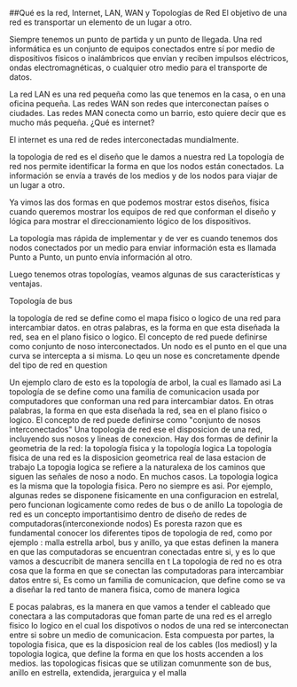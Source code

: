 ##Qué es la red, Internet, LAN, WAN y Topologías de Red
El objetivo de una red es transportar un elemento de un lugar a otro.

Siempre tenemos un punto de partida y un punto de llegada. Una red informática es un conjunto de equipos conectados entre sí por medio de dispositivos físicos o inalámbricos que envían y reciben impulsos eléctricos, ondas electromagnéticas, o cualquier otro medio para el transporte de datos.

La red LAN es una red pequeña como las que tenemos en la casa, o en una oficina pequeña.
Las redes WAN son redes que interconectan países o ciudades.
Las redes MAN conecta como un barrio, esto quiere decir que es mucho más pequeña.
¿Qué es internet?

El internet es una red de redes interconectadas mundialmente.

la topologia de red es el diseño que le damos a nuestra red
La topología de red nos permite identificar la forma en que los nodos están conectados. La información se envía a través de los medios y de los nodos para viajar de un lugar a otro.

Ya vimos las dos formas en que podemos mostrar estos diseños, física cuando queremos mostrar los equipos de red que conforman el diseño y lógica para mostrar el direccionamiento lógico de los dispositivos.

La topología mas rápida de implementar y de ver es cuando tenemos dos nodos conectados por un medio para enviar información esta es llamada Punto a Punto, un punto envía información al otro.


Luego tenemos otras topologías, veamos algunas de sus características y ventajas.

Topología de bus

la topología de red se define como el mapa fisico o logico de una red para intercambiar datos. en otras palabras, es la forma en que esta diseñada la red, sea en el plano fisico o logico. El concepto de red puede definirse como conjunto de noso interconectados. Un nodo es el punto en el que una curva se intercepta a si misma. Lo qeu un nose es concretamente dpende del tipo de red en question

Un ejemplo claro de esto es la topología de arbol, la cual es llamado asi
La topología de se define como una familia de comunicacion usada por computadores que conforman una red para intercambiar datos. En otras palabras, la forma en que esta diseñada la red, sea en el plano fisico o logico. El concepto de red puede definirse como "conjunto de nosos interconectados"
Una topología de red ese el disposicion de una red, incluyendo sus nosos y lineas de conexcion. Hay dos formas de definir la geometria de la red: la topología fisica y la topología logica
La topología fisica de una red es la disposicion geometrica real de lasa estacion de trabajo
La topogia logica se refiere a la naturalexa de los caminos que siguen las señales de noso a nodo. En muchos casos. La topologia logica es la misma que la topologia fisica. Pero no siempre es asi. Por ejemplo, algunas redes se disponene fisicamente en una configuracion en estrelal, pero funcionan logicamente como redes de bus o de anillo
La topologia de red es un concepto importantisimo dentro de diseño de redes de computadoras(interconexionde nodos) Es poresta razon que es fundamental conocer los diferentes tipos de topologia de red, como por ejemplo : malla estrella arbol, bus y anillo, ya que estas definen la manera en que las computadoras se encuentran conectadas entre si, y es lo que vamos a  descucribit de manera sencilla en t
La topologia de red no es otra cosa que la forma en que se conectan las computadoras para intercambiar datos entre si, Es como un familia de comunicacion, que define como se va a diseñar la red tanto de manera fisica, como de manera logica

 E pocas palabras, es la manera en que vamos a tender el cableado que conectara a las computadoras que foman parte de una red
 es el arreglo fisico lo logico en el cual los dispotivos o nodos de una red se interconectan entre si sobre un medio de comunicacion. Esta compuesta por partes, la topologia fisica, que es la disposicion real de los cables (los mediosl) y la topologia logica, que define la forma en que los hosts accenden a los medios. las topologicas fisicas que se utilizan comunmente son de bus, anillo en estrella, extendida, jerarguica y el malla
